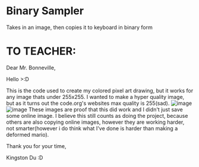 # Binary Sampler
Takes in an image, then copies it to keyboard in binary form

# TO TEACHER:
Dear Mr. Bonneville,

  Hello >:D
  
  This is the code used to create my colored pixel art drawing, but it works for any image thats under 255x255. I wanted to make a hyper quality image, but as it turns out the code.org's websites max quality is 255(sad). ![image](https://user-images.githubusercontent.com/67450938/186827499-184415fb-60a2-4156-8055-844555224df1.png) ![image](https://user-images.githubusercontent.com/67450938/187013944-f0ce2877-586e-48d8-8bae-6c08e626a84c.png)
 These images are proof that this did work and I didn't just save some online image. I believe this still counts as doing the project, because others are also copying online images, however they are working harder, not smarter(however i do think what I've done is harder than making a deformed mario). 

Thank you for your time,

Kingston Du :D
